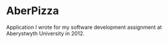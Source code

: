 AberPizza
=========

Application I wrote for my software development assignment at Aberystwyth University in 2012. 

